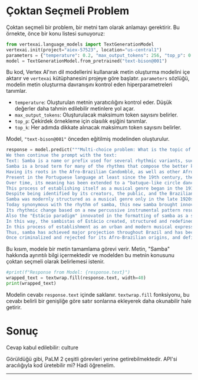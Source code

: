 # Çoktan Seçmeli Problem
Çoktan seçmeli bir problem, bir metni tam olarak anlamayı gerektirir. Bu örnekte, önce bir konu listesi sunuyoruz: 
```python
from vertexai.language_models import TextGenerationModel
vertexai.init(project="aiex-57523", location="us-central1")
parameters = {"temperature": 0.2, "max_output_tokens": 256, "top_p": 0.8, "top_k": 40}
model = TextGenerationModel.from_pretrained("text-bison@001")
```
Bu kod, Vertex AI'nın dil modellerini kullanarak metin oluşturma modelini içe aktarır ve `vertexai` kütüphanesini projeye göre başlatır. `parameters` sözlüğü, modelin metin oluşturma davranışını kontrol eden hiperparametreleri tanımlar.

- `temperature`: Oluşturulan metnin yaratıcılığını kontrol eder. Düşük değerler daha tahmin edilebilir metinlere yol açar.
- `max_output_tokens`: Oluşturulacak maksimum token sayısını belirler.
- `top_p`: Çekirdek örnekleme için olasılık eşiğini tanımlar.
- `top_k`: Her adımda dikkate alınacak maksimum token sayısını belirler.

Model, `"text-bison@001"` önceden eğitilmiş modelinden oluşturulur.

```python
response = model.predict("""Multi-choice problem: What is the topic of this text? - entertainment - technology - politics - sports - business - health - fun - culture - science
We then continue the prompt with the text: 
Text: Samba is a name or prefix used for several rhythmic variants, such as samba urbano carioca (urban Carioca samba), samba de roda (sometimes also called rural samba), recognized as part of the Intangible Cultural Heritage of Humanity by UNESCO, amongst many other forms of Samba, mostly originated in the Rio de Janeiro and Bahia States. 
Samba is a broad term for many of the rhythms that compose the better known Brazilian music genres that originated in the Afro-Brazilian communities of Bahia in the late 19th century and early 20th century, having continued its development on the communities of Rio de Janeiro in the early 20th century. 
Having its roots in the Afro-Brazilian Candomblé, as well as other Afro-Brazilian and Indigenous folk traditions, such as the traditional Samba de Caboclo, it is considered one of the most important cultural phenomena in Brazil and one of the country's symbols. 
Present in the Portuguese language at least since the 19th century, the word "samba" was originally used to designate a "popular dance". 
Over time, its meaning has been extended to a "batuque-like circle dance", a dance style, and also to a "music genre". 
This process of establishing itself as a musical genre began in the 1910s and it had its inaugural landmark in the song "Pelo Telefone", launched in 1917. 
Despite being identified by its creators, the public, and the Brazilian music industry as "samba", this pioneering style was much more connected from the rhythmic and instrumental point of view to maxixe than to samba itself. 
Samba was modernly structured as a musical genre only in the late 1920s from the neighborhood of Estácio and soon extended to Oswaldo Cruz and other parts of Rio through its commuter rail. 
Today synonymous with the rhythm of samba, this new samba brought innovations in rhythm, melody and also in thematic aspects. 
Its rhythmic change based on a new percussive instrumental pattern resulted in a more "batucado" and syncopated style – as opposed to the inaugural "samba-maxixe" – notably characterized by a faster tempo, longer notes and a characterized cadence far beyond the simple ones palms used so far. 
Also the "Estácio paradigm" innovated in the formatting of samba as a song, with its musical organization in first and second parts in both melody and lyrics. 
In this way, the sambistas of Estácio created, structured and redefined the urban Carioca samba as a genre in a modern and finished way. 
In this process of establishment as an urban and modern musical expression, the Carioca samba had the decisive role of samba schools, responsible for defining and legitimizing definitively the aesthetic bases of rhythm, and radio broadcasting, which greatly contributed to the diffusion and popularization of the genre and its song singers. 
Thus, samba has achieved major projection throughout Brazil and has become one of the main symbols of Brazilian national identity. 
Once criminalized and rejected for its Afro-Brazilian origins, and definitely working-class music in its mythic origins, the genre has also received support from members of the upper classes and the country's cultural elite.""" , **parameters)
```
Bu kısım, modele bir metin tamamlama görevi verir. Metin, "Samba" hakkında ayrıntılı bilgi içermektedir ve modelden bu metnin konusunu çoktan seçmeli olarak belirlemesi istenir.

```python
#print(f"Response from Model: {response.text}")
wrapped_text = textwrap.fill(response.text, width=40)
print(wrapped_text)
```
Modelin cevabı `response.text` içinde saklanır. `textwrap.fill` fonksiyonu, bu cevabı belirli bir genişliğe göre satır sonlarına ekleyerek daha okunabilir hale getirir.

# Sonuç
Cevap kabul edilebilir: culture

Görüldüğü gibi, PaLM 2 çeşitli görevleri yerine getirebilmektedir. API'si aracılığıyla kod üretebilir mi? Hadi öğrenelim.

---

